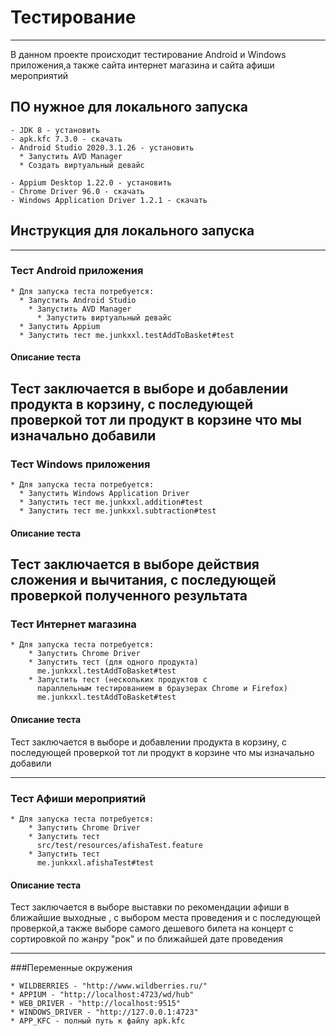 # Тестирование

---
В данном проекте происходит тестирование Android и Windows
приложения,а также сайта интернет магазина и сайта афиши мероприятий

## ПО нужное для локального запуска
````
- JDK 8 - установить
- apk.kfc 7.3.0 - скачать
- Android Studio 2020.3.1.26 - установить
  * Запустить AVD Manager
  * Создать виртуальный девайс
  
- Appium Desktop 1.22.0 - установить
- Chrome Driver 96.0 - скачать
- Windows Application Driver 1.2.1 - скачать
````
## Инструкция для локального запуска

---
### Тест Android приложения
````
* Для запуска теста потребуется:
  * Запустить Android Studio
    * Запустить AVD Manager
      * Запустить виртуальный девайс
  * Запустить Appium 
  * Запустить тест me.junkxxl.testAddToBasket#test
````
#### Описание теста
Тест заключается в выборе и добавлении 
продукта в корзину, с последующей проверкой 
тот ли продукт в корзине что мы изначально добавили
---
### Тест Windows приложения
````
* Для запуска теста потребуется:
  * Запустить Windows Application Driver
  * Запустить тест me.junkxxl.addition#test
  * Запустить тест me.junkxxl.subtraction#test
````
#### Описание теста
Тест заключается в выборе действия сложения и вычитания,
с последующей проверкой полученного результата
---
### Тест Интернет магазина
````
* Для запуска теста потребуется:
    * Запустить Chrome Driver
    * Запустить тест (для одного продукта) 
      me.junkxxl.testAddToBasket#test
    * Запустить тест (нескольких продуктов с 
      параллельным тестированием в браузерах Chrome и Firefox)
      me.junkxxl.testAddToBasket#test
````
#### Описание теста
Тест заключается в выборе и добавлении
продукта в корзину, с последующей проверкой
тот ли продукт в корзине что мы изначально добавили

---
### Тест Афиши мероприятий
````
* Для запуска теста потребуется:
    * Запустить Chrome Driver
    * Запустить тест
      src/test/resources/afishaTest.feature
    * Запустить тест
      me.junkxxl.afishaTest#test
````
#### Описание теста
Тест заключается в выборе выставки по рекомендации афиши
в ближайшие выходные , с выбором места проведения и с последующей 
проверкой,а также выборе самого дешевого билета на концерт с 
сортировкой по жанру "рок" и по ближайшей дате проведения

---
###Переменные окружения
````
* WILDBERRIES - "http://www.wildberries.ru/"
* APPIUM - "http://localhost:4723/wd/hub"
* WEB_DRIVER - "http://localhost:9515"
* WINDOWS_DRIVER - "http://127.0.0.1:4723"
* APP_KFC - полный путь к файлу apk.kfc
````

